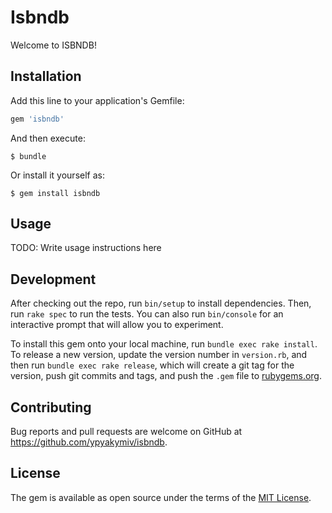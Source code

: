 # Isbndb

Welcome to ISBNDB!

## Installation

Add this line to your application's Gemfile:

```ruby
gem 'isbndb'
```

And then execute:

    $ bundle

Or install it yourself as:

    $ gem install isbndb

## Usage

TODO: Write usage instructions here

## Development

After checking out the repo, run `bin/setup` to install dependencies. Then, run `rake spec` to run the tests. You can also run `bin/console` for an interactive prompt that will allow you to experiment.

To install this gem onto your local machine, run `bundle exec rake install`. To release a new version, update the version number in `version.rb`, and then run `bundle exec rake release`, which will create a git tag for the version, push git commits and tags, and push the `.gem` file to [rubygems.org](https://rubygems.org).

## Contributing

Bug reports and pull requests are welcome on GitHub at https://github.com/ypyakymiv/isbndb.

## License

The gem is available as open source under the terms of the [MIT License](https://opensource.org/licenses/MIT).
